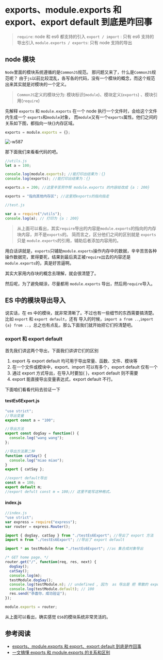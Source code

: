 # exports、module.exports 和 export、export default 到底是咋回事

> `require`: node 和 es6 都支持的引入
> `export / import` : 只有 es6 支持的导出引入
> `module.exports / exports`: 只有 node 支持的导出

## node 模块

`Node`里面的模块系统遵循的是`CommonJS`规范。
那问题又来了，什么是`CommonJS`规范呢？
由于`js`以前比较混乱，各写各的代码，没有一个模块的概念，而这个规范出来其实就是对模块的一个定义。

> `CommonJS`定义的模块分为: 模块标识(`module`)、模块定义(`exports`) 、模块引用(`require`)

先解释 `exports` 和 `module.exports`
在一个 node 执行一个文件时，会给这个文件内生成一个 `exports`和`module`对象，
而`module`又有一个`exports`属性。他们之间的关系如下图，都指向一块{}内存区域。

```js
exports = module.exports = {};
```

![-w587](http://wsk-mweb.oss-cn-hangzhou.aliyuncs.com/2020/03/10/15838464870391.jpg)

那下面我们来看看代码的吧。

```js
//utils.js
let a = 100;

console.log(module.exports); //能打印出结果为：{}
console.log(exports); //能打印出结果为：{}

exports.a = 200; //这里辛苦劳作帮 module.exports 的内容给改成 {a : 200}

exports = "指向其他内存区"; //这里把exports的指向指走

//test.js

var a = require("/utils");
console.log(a); // 打印为 {a : 200}
```

> 从上面可以看出，其实`require`导出的内容是`module.exports`的指向的内存块内容，并不是`exports`的。
> 简而言之，区分他们之间的区别就是 `exports` 只是 `module.exports`的引用，辅助后者添加内容用的。

用白话讲就是，`exports`只辅助`module.exports`操作内存中的数据，辛辛苦苦各种操作数据完，累得要死，结果到最后真正被`require`出去的内容还是`module.exports`的，真是好苦逼啊。

其实大家用内存块的概念去理解，就会很清楚了。

然后呢，为了避免糊涂，尽量都用 `module.exports` 导出，然后用`require`导入。

## ES 中的模块导出导入

说实话，在 es 中的模块，就非常清晰了。不过也有一些细节的东西需要搞清楚。
比如 `export` 和 `export default`，还有 导入的时候，`import a from ..`,`import {a} from ..`，总之也有点乱，那么下面我们就开始把它们捋清楚吧。

### export 和 export default

首先我们讲这两个导出，下面我们讲讲它们的区别

1. export 与 export default 均可用于导出常量、函数、文件、模块等
2. 在一个文件或模块中，export、import 可以有多个，export default 仅有一个
3. 通过 export 方式导出，在导入时要加{ }，export default 则不需要
4. export 能直接导出变量表达式，export default 不行。

下面咱们看看代码去验证一下

#### testEs6Export.js

```js
"use strict";
//导出变量
export const a = "100";

//导出方法
export const dogSay = function() {
  console.log("wang wang");
};

//导出方法第二种
function catSay() {
  console.log("miao miao");
}
export { catSay };

//export default导出
const m = 100;
export default m;
//export defult const m = 100;// 这里不能写这种格式。
```

#### index.js

```js
//index.js
"use strict";
var express = require("express");
var router = express.Router();

import { dogSay, catSay } from "./testEs6Export"; //导出了 export 方法
import m from "./testEs6Export"; //导出了 export default

import * as testModule from "./testEs6Export"; //as 集合成对象导出

/* GET home page. */
router.get("/", function(req, res, next) {
  dogSay();
  catSay();
  console.log(m);
  testModule.dogSay();
  console.log(testModule.m); // undefined , 因为  as 导出是 把 零散的 export 聚集在一起作为一个对象，而export default 是导出为 default属性。
  console.log(testModule.default); // 100
  res.send("恭喜你，成功验证");
});

module.exports = router;
```

从上面可以看出，确实感觉 `ES6`的模块系统非常灵活的。

## 参考阅读

- [exports、module.exports 和 export、export default 到底是咋回事](https://segmentfault.com/a/1190000010426778)
- [一文搞懂 exports 和 module.exports 的关系和区别](https://juejin.im/post/5e5ccae5518825491a3803da)
